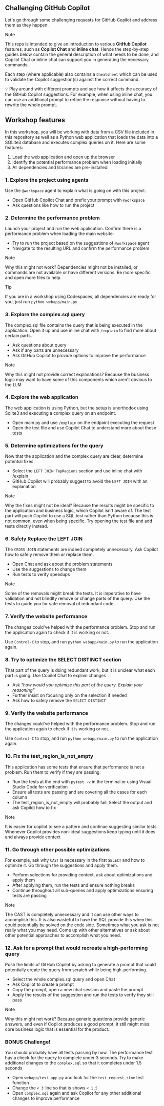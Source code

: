 ## Challenging GitHub Copilot

Let's go through some challenging requests for GitHub Copilot and address them
as they happen.

> [!NOTE]
> This repo is intended to give an introduction to various **GitHub Copilot** features, such as **Copilot Chat** and **inline chat**. Hence the step-by-step guides below contain the general description of what needs to be done, and Copilot Chat or inline chat can support you in generating the necessary commands.
>
> Each step (where applicable) also contains a `Cheatsheet` which can be used to validate the Copilot suggestion(s) against the correct command.
>
> 💡 Play around with different prompts and see how it affects the accuracy of the GitHub Copilot suggestions. For example, when using inline chat, you can use an additional prompt to refine the response without having to rewrite the whole prompt.

## Workshop features

In this workshop, you will be working with data from a CSV file included in
this repository as well as a Python web application that loads the data into
a SQLite3 database and executes complex queries on it. Here are some features:

1. Load the web application and open up the browser
1. Identify the potential performance problem when loading initially
1. All dependencies and libraries are pre-installed


### 1. Explore the project using agents

Use the `@workspace` agent to explain what is going on with this project.

- Open GitHub Copilot Chat and prefix your prompt with `@workspace`
- Ask questions like how to run the project

### 2. Determine the performance problem

Launch your project and run the web application. Confirm there is a performance
problem when loading the main website.

- Try to run the project based on the suggestions of `@workspace` agent
- Navigate to the resulting URL and confirm the performance problem

> [!NOTE]
> Why this might not work? Dependencies might not be installed, or commands are
> not available or have different versions. Be more specific and open more
> files to help.

> [!TIP]
> If you are in a workshop using Codespaces, all dependencies are ready for
> you, just run `python webapp/main.py`

### 3. Explore the complex.sql query

The complex.sql file contains the query that is being executed in the
application. Open it up and use inline chat with `/explain` to find more about
certain parts.

- Ask questions about query
- Ask if any parts are unnecessary
- Ask GitHub Copilot to provide options to improve the performance

> [!NOTE]
> Why this might not provide correct explanations? Because the business logic
> may want to have some of this components which aren't obvious to the LLM


### 4. Explore the web application

The web application is using Python, but the setup is unorthodox using Sqlite3
and executing a complex query on an endpoint.

- Open main.py and use `/explain` on the endpoint executing the request
- Open the test file and use Copilot Chat to understand more about these tests


### 5. Determine optimizations for the query

Now that the application and the complex query are clear, determine potential
fixes.

- Select the `LEFT JOIN TopRegions` section and use inline chat with /explain
- GitHub Copilot will probably suggest to avoid the `LEFT JOIN` with an
  explanation

> [!NOTE]
> Why the fixes might not be ideal? Because the results might be specific to
> the application and business logic, which Copilot isn't aware of. The test
> part will push Copilot to use a SQL test rather than Python because this is
> not common, even when being specific. Try opening the test file and add tests
> directly instead.


### 6. Safely Replace the LEFT JOIN

The `CROSS JOIN` statements are indeed completely unnecessary. Ask Copilot how
to safely remove them or replace them.

- Open Chat and ask about the problem statements
- Use the suggestions to change them
- Run tests to verify speedups

> [!NOTE]
> Some of the removals might break the tests. It is imperative to have
> validation and not blindlty remove or change parts of the query. Use the
> tests to guide you for safe removal of redundant code.

### 7. Verify the website performance

The changes could've helped with the performance problem. Stop and run the
application again to check if it is working or not.

Use `Control-C` to stop, and run `python webapp/main.py` to run the application
again.

### 8. Try to optimize the SELECT DISTINCT section

That part of the query is doing redundant work, but it is unclear what each
part is going. Use Copilot Chat to explain changes

- Ask _"how would you optimize this part of the query. Explain your reasoning"_
- Further insist on focusing only on the selection if needed
- Ask how to safely remove the `SELECT DISTINCT`

### 9. Verify the website performance

The changes could've helped with the performance problem. Stop and run the
application again to check if it is working or not.

Use `Control-C` to stop, and run `python webapp/main.py` to run the application
again.

### 10. Fix the test_region_is_not_empty

This application has some tests that ensure that performance is not a problem.
Run them to verify if they are passing.

- Run the tests at the end with `pytest -v` in the terminal or using Visual
  Studio Code for verification
- Ensure all tests are passing and are covering all the cases for each column
- The test_region_is_not_empty will probably fail. Select the output and ask
  Copilot how to fix

> [!NOTE]
> It is easier for copilot to see a pattern and continue suggesting similar
> tests. Whenever Copilot provides non-ideal suggestions keep typing until it
> does and always provide context


### 11. Go through other possible optimizations

For example, ask why `CAST` is necessary in the first `SELECT` and how to
optimize it. Go through the suggestions and apply them.

- Perform selections for providing context, ask about optimizations and apply
  them
- After applying them, run the tests and ensure nothing breaks
- Continue throughout all sub-queries and apply optimizations ensuring tests
  are passing

> [!NOTE]
> The CAST is completely unnecessary and it can use other ways to accomplish
> this. It is also wasteful to have the SQL provide this when this could
> potentially be solved on the code side. Sometimes what you ask is not really
> what you may need. Come up with other alternatives or ask about other
> potential approaches to accomplish what you need.


### 12. Ask for a prompt that would recreate a high-performing query

Push the limits of GitHub Copilot by asking to generate a prompt that could
potentially create the query from scratch while being high-performing.

- Select the whole complex.sql query and open Chat
- Ask Copilot to create a prompt
- Copy the prompt, open a new chat session and paste the prompt
- Apply the results of the suggestion and run the tests to verify they still
  pass

> [!NOTE]
> Why this might not work? Because generic questions provide generic answers,
> and even if Copilot produces a good prompt, it still might miss core business
> logic that is essential for the product.


### BONUS Challenge!

You should probably have all tests passing by now. The performance test has
a check for the query to complete under 3 seconds. Try to make additional
changes to the `complex.sql` so that it completes under 1.5 seconds

- Open `webapp/test_app.py` and look for the `test_request_time` test function
- Change the `< 3` line so that is shows `< 1.5`
- Open `complex.sql` again and ask Copilot for any other additional changes to
  improve performance
